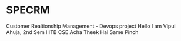 # SPECRM
Customer Realtionship Management - Devops project
Hello I am Vipul Ahuja, 2nd Sem IIITB CSE
Acha Theek Hai
Same Pinch
